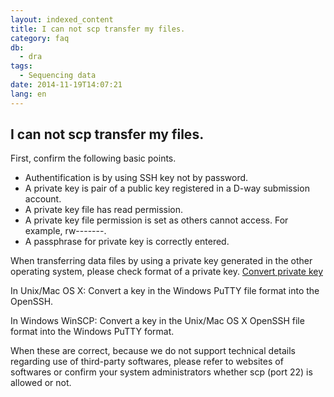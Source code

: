 ```yaml
---
layout: indexed_content
title: I can not scp transfer my files.
category: faq
db:
  - dra
tags: 
  - Sequencing data
date: 2014-11-19T14:07:21
lang: en
---
```


## I can not scp transfer my files.

<p>First, confirm the following basic points.</p>
<div class="sub_index">
  <ul class="disc">
    <li>Authentification is by using SSH key not by password.</li>
    <li>A private key is pair of a public key registered in a D-way submission account.</li>
    <li>A private key file has read permission.</li>
    <li>A private key file permission is set as others cannot access. For example, rw-------.</li>
    <li>A passphrase for private key is correctly entered.</li>
  </ul>
</div>
<p>When transferring data files by using a private key generated in the other operating system, please check format of a private key. <a href="/account-e.html#convert-private-key">Convert private key</a></p>
<p><span class="bold">In Unix/Mac OS X</span>: Convert a key in the Windows PuTTY file format into the OpenSSH.</p>
<p><span class="bold">In Windows WinSCP:</span> Convert a key in the Unix/Mac OS X OpenSSH file format into the Windows PuTTY format.</p>
<p>When these are correct, because we do not support technical details regarding use of third-party softwares, please refer to websites of softwares or confirm your system administrators whether scp (port 22) is allowed or not.</p>